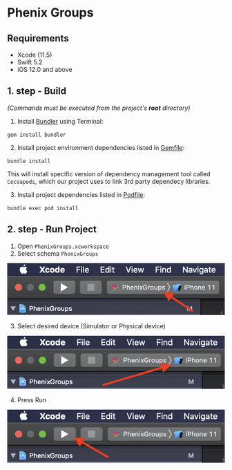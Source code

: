 # Phenix Groups

## Requirements

- Xcode (11.5)
- Swift 5.2
- iOS 12.0 and above

## 1. step - Build
*(Commands must be executed from the project's **root** directory)*

1. Install [Bundler](https://bundler.io) using Terminal:
```
gem install bundler
```

2. Install project environment dependencies listed in [Gemfile](/iOS/PhenixGroups/Gemfile):
```
bundle install
```
This will install specific version of dependency management tool called `Cocoapods`, which our project uses to link 3rd party dependecy libraries.

3. Install project dependencies listed in [Podfile](/iOS/PhenixGroups/Podfile):
```
bundle exec pod install
```

## 2. step - Run Project

1. Open `PhenixGroups.xcworkspace` 
2. Select schema `PhenixGroups` 

![Schema location](/iOS/PhenixGroups/Images/xcode_schema_location.png)

3. Select desired device (Simulator or Physical device)

![Select device](/iOS/PhenixGroups/Images/xcode_device_list.png)

4. Press Run

![Run project](/iOS/PhenixGroups/Images/xcode_run_project.png)
